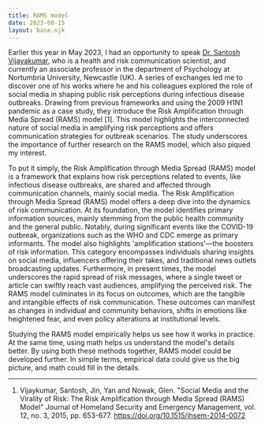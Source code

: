 ```yaml
---
title: RAMS model
date: 2023-08-15
layout: base.njk
--- 
```


Earlier this year in May 2023, I had an opportunity to speak [Dr. Santosh Vijayakumar](https://www.northumbria.ac.uk/about-us/our-staff/v/santosh-vijaykumar/), who is a health and risk communication scientist, and currently an associate professor in the department of Psychology at Nortumbria University, Newcastle (UK). A series of exchanges led me to discover one of his works where he and his colleagues explored the role of social media in shaping public risk perceptions during infectious disease outbreaks. Drawing from previous frameworks and using the 2009 H1N1 pandemic as a case study, they introduce the Risk Amplification through Media Spread (RAMS) model [1]. This model highlights the interconnected nature of social media in amplifying risk perceptions and offers communication strategies for outbreak scenarios. The study underscores the importance of further research on the RAMS model, which also piqued my interest. 

To put it simply, the Risk Amplification through Media Spread (RAMS) model is a framework that explains how risk perceptions related to events, like infectious disease outbreaks, are shared and affected through communication channels, mainly social media. The Risk Amplification through Media Spread (RAMS) model offers a deep dive into the dynamics of risk communication. At its foundation, the model identifies primary information sources, mainly stemming from the public health community and the general public. Notably, during significant events like the COVID-19 outbreak, organizations such as the WHO and CDC emerge as primary informants. The model also highlights 'amplification stations'—the boosters of risk information. This category encompasses individuals sharing insights on social media, influencers offering their takes, and traditional news outlets broadcasting updates. Furthermore, in present times, the model underscores the rapid spread of risk messages, where a single tweet or article can swiftly reach vast audiences, amplifying the perceived risk. The RAMS model culminates in its focus on outcomes, which are the tangible and intangible effects of risk communication. These outcomes can manifest as changes in individual and community behaviors, shifts in emotions like heightened fear, and even policy alterations at institutional levels.

Studying the RAMS model empirically helps us see how it works in practice. At the same time, using math helps us understand the model's details better. By using both these methods together, RAMS model could be developed further. In simple terms, empirical data could give us the big picture, and math could fill in the details.

---

1. Vijaykumar, Santosh, Jin, Yan and Nowak, Glen. "Social Media and the Virality of Risk: The Risk Amplification through Media Spread (RAMS) Model" Journal of Homeland Security and Emergency Management, vol. 12, no. 3, 2015, pp. 653-677. https://doi.org/10.1515/jhsem-2014-0072
